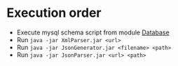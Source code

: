# Execution order

- Execute mysql schema script from module [Database](Database/src/main/resources/stw-prediccion.sql)
- Run `java -jar XmlParser.jar <url>`
- Run `java -jar JsonGenerator.jar <filename> <path>`
- Run `java -jar JsonParser.jar <url> <path>`